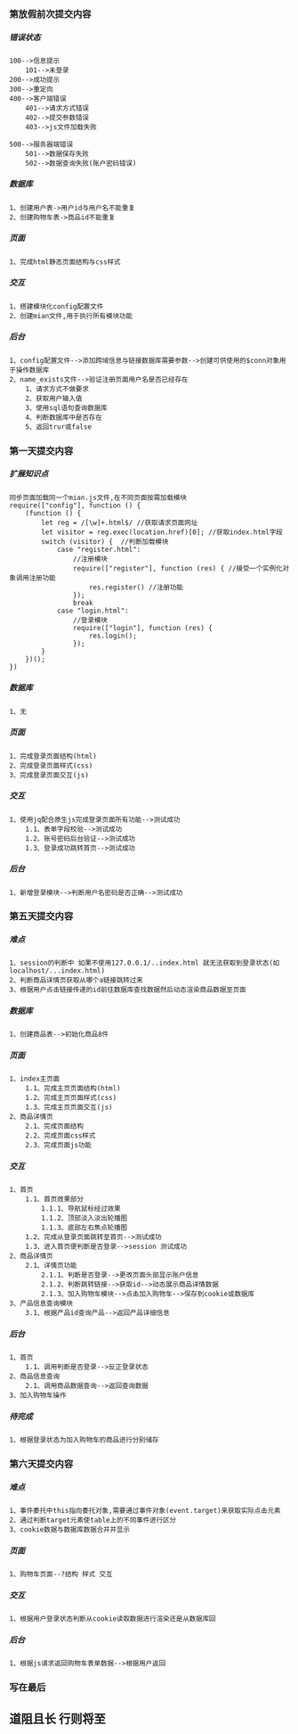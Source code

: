 ### 第放假前次提交内容

##### 错误状态
    100-->信息提示
        101-->未登录
    200-->成功提示
    300-->重定向
    400-->客户端错误
        401-->请求方式错误
        402-->提交参数错误
        403-->js文件加载失败

    500-->服务器端错误
        501-->数据保存失败
        502-->数据查询失败(账户密码错误)

##### 数据库
    1、创建用户表->用户id与用户名不能重复
    2、创建购物车表->商品id不能重复
##### 页面
    1、完成html静态页面结构与css样式

##### 交互
    1、搭建模块化config配置文件
    2、创建mian文件,用于执行所有模块功能

##### 后台
    1、config配置文件-->添加跨域信息与链接数据库需要参数-->创建可供使用的$conn对象用于操作数据库
    2、name_exists文件-->验证注册页面用户名是否已经存在
        1、请求方式不做要求
        2、获取用户输入值
        3、使用sql语句查询数据库
        4、判断数据库中是否存在
        5、返回trur或false





### 第一天提交内容

##### 扩展知识点
    同步页面加载同一个mian.js文件,在不同页面按需加载模块
    require(["config"], function () {
        (function () {
            let reg = /[\w]+.html$/ //获取请求页面网址
            let visitor = reg.exec(location.href)[0]; //获取index.html字段
            switch (visitor) {  //判断加载模块
                case "register.html":
                    //注册模块
                    require(["register"], function (res) { //接受一个实例化对象调用注册功能
                        res.register() //注册功能
                    });
                    break
                case "login.html":
                    //登录模块
                    require(["login"], function (res) {
                        res.login();
                    });
            }
        })();
    })

##### 数据库
    1、无

##### 页面
    1、完成登录页面结构(html)
    2、完成登录页面样式(css)
    3、完成登录页面交互(js)

##### 交互
    1、使用jq配合原生js完成登录页面所有功能-->测试成功
        1.1、表单字段校验-->测试成功
        1.2、账号密码后台验证-->测试成功
        1.3、登录成功跳转首页-->测试成功

##### 后台
    1、新增登录模块-->判断用户名密码是否正确-->测试成功



### 第五天提交内容

##### 难点
    1、session的判断中 如果不使用127.0.0.1/..index.html 就无法获取到登录状态(如localhost/...index.html)
    2、判断商品详情页获取从哪个a链接跳转过来
    3、根据用户点击链接传递的id前往数据库查找数据然后动态渲染商品数据至页面

##### 数据库
    1、创建商品表-->初始化商品8件

##### 页面
    1、index主页面
        1.1、完成主页页面结构(html)
        1.2、完成主页页面样式(css)
        1.3、完成主页页面交互(js)
    2、商品详情页
        2.1、完成页面结构
        2.2、完成页面css样式
        2.3、完成页面js功能

##### 交互
    1、首页
        1.1、首页效果部分
            1.1.1、导航鼠标经过效果
            1.1.2、顶部淡入淡出轮播图
            1.1.3、底部左右焦点轮播图
        1.2、完成从登录页面跳转至首页-->测试成功
        1.3、进入首页便判断是否登录-->session 测试成功
    2、商品详情页
        2.1、详情页功能
            2.1.1、判断是否登录-->更改页面头部显示账户信息
            2.1.2、判断跳转链接-->获取id-->动态展示商品详情数据
            2.1.3、加入购物车模块-->点击加入购物车-->保存到cookie或数据库
    3、产品信息查询模块
        3.1、根据产品id查询产品-->返回产品详细信息

##### 后台
    1、首页
        1.1、调用判断是否登录-->反正登录状态
    2、商品信息查询
        2.1、调用商品数据查询-->返回查询数据
    3、加入购物车操作

##### 待完成
    1、根据登录状态为加入购物车的商品进行分别储存



### 第六天提交内容

##### 难点
    1、事件委托中this指向委托对象,需要通过事件对象(event.target)来获取实际点击元素
    2、通过判断target元素使table上的不同事件进行区分
    3、cookie数据与数据库数据合并并显示

##### 页面
    1、购物车页面--?结构 样式 交互

##### 交互
    1、根据用户登录状态判断从cookie读取数据进行渲染还是从数据库回

##### 后台
    1、根据js请求返回购物车表单数据-->根据用户返回


### 写在最后

## 道阻且长 行则将至
